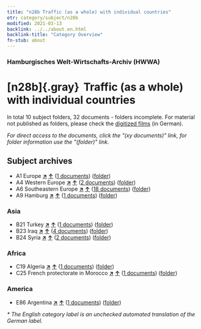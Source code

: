 ```yaml
---
title: "n28b Traffic (as a whole) with individual countries"
etr: category/subject/n28b
modified: 2021-03-13
backlink: ../../about.en.html
backlink-title: "Category Overview"
fn-stub: about
---
```


### Hamburgisches Welt-Wirtschafts-Archiv (HWWA)
# [n28b]{.gray}&#8201; Traffic (as a whole) with individual countries&#160; 





In total 10 subject folders, 32 documents - folders incomplete.
For material not published as folders, please check the [digitized films](/film/h1_sh) (in German).

_For direct access to the documents, click the "(xy documents)" link, for folder information use the "(folder)" link._

## Subject archives


- A1 Europe [**&nearr;**](../../../geo/i/140892/about.en.html "Europe (all folders)") [**&uarr;**](../../../geo/about.en.html#A1 "Country category system") (<a href="https://pm20.zbw.eu/dfgview/sh/140892,145523" title="about: Europe : Traffic (as a whole) with individual countries" target="_blank">1 documents</a>) ([folder](http://purl.org/pressemappe20/folder/sh/140892,145523))
- A4 Western Europe [**&nearr;**](../../../geo/i/140897/about.en.html "Western Europe (all folders)") [**&uarr;**](../../../geo/about.en.html#A4 "Country category system") (<a href="https://pm20.zbw.eu/dfgview/sh/140897,145523" title="about: Western Europe : Traffic (as a whole) with individual countries" target="_blank">2 documents</a>) ([folder](http://purl.org/pressemappe20/folder/sh/140897,145523))
- A6 Southeastern Europe [**&nearr;**](../../../geo/i/140900/about.en.html "Southeastern Europe (all folders)") [**&uarr;**](../../../geo/about.en.html#A6 "Country category system") (<a href="https://pm20.zbw.eu/dfgview/sh/140900,145523" title="about: Southeastern Europe : Traffic (as a whole) with individual countries" target="_blank">18 documents</a>) ([folder](http://purl.org/pressemappe20/folder/sh/140900,145523))
- A9 Hamburg [**&nearr;**](../../../geo/i/140905/about.en.html "Hamburg (all folders)") [**&uarr;**](../../../geo/about.en.html#A9 "Country category system") (<a href="https://pm20.zbw.eu/dfgview/sh/140905,145523" title="about: Hamburg : Traffic (as a whole) with individual countries" target="_blank">1 documents</a>) ([folder](http://purl.org/pressemappe20/folder/sh/140905,145523))

### Asia

- B21 Turkey [**&nearr;**](../../../geo/i/141111/about.en.html "Turkey (all folders)") [**&uarr;**](../../../geo/about.en.html#B21 "Country category system") (<a href="https://pm20.zbw.eu/dfgview/sh/141111,145523" title="about: Turkey : Traffic (as a whole) with individual countries" target="_blank">1 documents</a>) ([folder](http://purl.org/pressemappe20/folder/sh/141111,145523))
- B23 Iraq [**&nearr;**](../../../geo/i/141113/about.en.html "Iraq (all folders)") [**&uarr;**](../../../geo/about.en.html#B23 "Country category system") (<a href="https://pm20.zbw.eu/dfgview/sh/141113,145523" title="about: Iraq : Traffic (as a whole) with individual countries" target="_blank">4 documents</a>) ([folder](http://purl.org/pressemappe20/folder/sh/141113,145523))
- B24 Syria [**&nearr;**](../../../geo/i/141114/about.en.html "Syria (all folders)") [**&uarr;**](../../../geo/about.en.html#B24 "Country category system") (<a href="https://pm20.zbw.eu/dfgview/sh/141114,145523" title="about: Syria : Traffic (as a whole) with individual countries" target="_blank">2 documents</a>) ([folder](http://purl.org/pressemappe20/folder/sh/141114,145523))

### Africa

- C19 Algeria [**&nearr;**](../../../geo/i/141354/about.en.html "Algeria (all folders)") [**&uarr;**](../../../geo/about.en.html#C19 "Country category system") (<a href="https://pm20.zbw.eu/dfgview/sh/141354,145523" title="about: Algeria : Traffic (as a whole) with individual countries" target="_blank">1 documents</a>) ([folder](http://purl.org/pressemappe20/folder/sh/141354,145523))
- C25 French protectorate in Morocco [**&nearr;**](../../../geo/i/141358/about.en.html "French protectorate in Morocco (all folders)") [**&uarr;**](../../../geo/about.en.html#C25 "Country category system") (<a href="https://pm20.zbw.eu/dfgview/sh/141358,145523" title="about: French protectorate in Morocco : Traffic (as a whole) with individual countries" target="_blank">1 documents</a>) ([folder](http://purl.org/pressemappe20/folder/sh/141358,145523))

### America

- E86 Argentina [**&nearr;**](../../../geo/i/141692/about.en.html "Argentina (all folders)") [**&uarr;**](../../../geo/about.en.html#E86 "Country category system") (<a href="https://pm20.zbw.eu/dfgview/sh/141692,145523" title="about: Argentina : Traffic (as a whole) with individual countries" target="_blank">1 documents</a>) ([folder](http://purl.org/pressemappe20/folder/sh/141692,145523))


_* The English category label is an unchecked automated translation of the German label._

